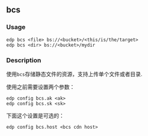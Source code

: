 bcs
---------
### Usage

    edp bcs <file> bs://<bucket>/<this/is/the/target>
    edp bcs <dir> bs://<bucket>/mydir

### Description

使用`bcs`存储静态文件的资源，支持上传单个文件或者目录.

使用之前需要设置两个参数：

    edp config bcs.ak <ak>
    edp config bcs.sk <sk>

下面这个设置是可选的：

    edp config bcs.host <bcs cdn host>
